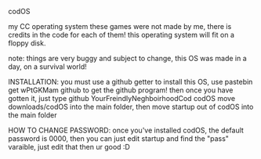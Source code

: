 codOS

my CC operating system
these games were not made by me, there is credits in the code for each of them!
this operating system will fit on a floppy disk.

note: things are very buggy and subject to change, this OS was made in a day, on a survival world!

INSTALLATION:
you must use a github getter to install this OS, use pastebin get wPtGKMam github to get the github program!
then once you have gotten it, just type github YourFreindlyNeghboirhoodCod codOS
move downloads/codOS into the main folder, then move startup out of codOS into the main folder

HOW TO CHANGE PASSWORD:
once you've installed codOS, the default password is 0000, then you can just edit startup and find the "pass" varaible, just edit that then ur good :D
